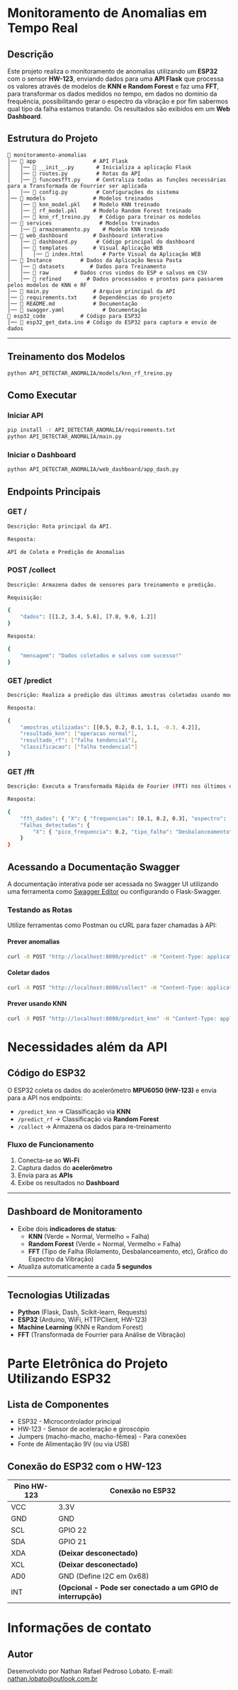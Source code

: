 # Monitoramento de Anomalias em Tempo Real

## Descrição  
Este projeto realiza o monitoramento de anomalias utilizando um **ESP32** com o sensor **HW-123**, enviando dados para uma **API Flask** que processa os valores através de modelos de **KNN e Random Forest** e faz uma **FFT**, para transformar os dados medidos no tempo, em dados no dominio da frequência, possibilitando gerar o espectro da vibração e por fim sabermos qual tipo da falha estamos tratando. Os resultados são exibidos em um **Web Dashboard**.

## Estrutura do Projeto  

```
📂 monitoramento-anomalias
│── 📂 app                  # API Flask
│   │── 📜 __init__.py       # Inicializa a aplicação Flask
│   │── 📜 routes.py         # Rotas da API
│   │── 📜 funcoesfft.py     # Centraliza todas as funções necessárias para a Transformada de Fourrier ser aplicada
│   │── 📜 config.py         # Configurações do sistema
│── 📂 models               # Modelos treinados
│   │── 📜 knn_model.pkl    # Modelo KNN treinado
│   │── 📜 rf_model.pkl     # Modelo Random Forest treinado
│   │── 📜 knn_rf_treino.py   # Código para treinar os modelos
│── 📂 services               # Modelos treinados
│   │── 📜 armazenamento.py    # Modelo KNN treinado
│── 📂 web_dashboard        # Dashboard interativo
│   │── 📜 dashboard.py      # Código principal do dashboard
│   │── 📂 templates        # Visual Aplicação WEB
│   │   │── 📜 index.html      # Parte Visual da Aplicação WEB
│── 📂 Instance         # Dados da Aplicação Nessa Pasta
│   │── 📂 datasets        # Dados para Treinamento
│   │── 📂 raw        # Dados crus vindos do ESP e salvos em CSV
│   │── 📂 refined        # Dados processados e prontos para passarem pelos modelos de KNN e RF
│── 📜 main.py              # Arquivo principal da API
│── 📜 requirements.txt     # Dependências do projeto
│── 📜 README.md            # Documentação
│── 📜 swagger.yaml            # Documentação
📂 esp32_code           # Código para ESP32
│── 📜 esp32_get_data.ino # Código do ESP32 para captura e envio de dados
```

---

## Treinamento dos Modelos  
```bash   
python API_DETECTAR_ANOMALIA/models/knn_rf_treino.py                                                                                    
```

## Como Executar 

### Iniciar API
```bash
pip install -r API_DETECTAR_ANOMALIA/requirements.txt
python API_DETECTAR_ANOMALIA/main.py
```

### Iniciar o Dashboard  
```bash
python API_DETECTAR_ANOMALIA/web_dashboard/app_dash.py
```

## Endpoints Principais  

### GET /
```bash
Descrição: Rota principal da API.

Resposta:

API de Coleta e Predição de Anomalias
```

### POST /collect
```bash
Descrição: Armazena dados de sensores para treinamento e predição.

Requisição:

{
    "dados": [[1.2, 3.4, 5.6], [7.8, 9.0, 1.2]]
}

Resposta:

{
    "mensagem": "Dados coletados e salvos com sucesso!"
}
```

### GET /predict
```bash
Descrição: Realiza a predição das últimas amostras coletadas usando modelos KNN e Random Forest.

Resposta:

{
    "amostras_utilizadas": [[0.5, 0.2, 0.1, 1.1, -0.3, 4.2]],
    "resultado_knn": ["operacao normal"],
    "resultado_rf": ["falha tendencial"],
    "classificacao": ["falha tendencial"]
}
```

### GET /fft
```bash
Descrição: Executa a Transformada Rápida de Fourier (FFT) nos últimos dados coletados e analisa possíveis falhas com base nas frequências detectadas.

Resposta:

{
    "fft_dados": { "X": { "frequencias": [0.1, 0.2, 0.3], "espectro": [1.2, 3.4, 2.1] } },
    "falhas_detectadas": {
        "X": { "pico_frequencia": 0.2, "tipo_falha": "Desbalanceamento" }
    }
}
```

## Acessando a Documentação Swagger

A documentação interativa pode ser acessada no Swagger UI utilizando uma ferramenta como [Swagger Editor](https://editor.swagger.io/) ou configurando o Flask-Swagger.

### Testando as Rotas

Utilize ferramentas como Postman ou cURL para fazer chamadas à API:

#### Prever anomalias
```sh
curl -X POST "http://localhost:8000/predict" -H "Content-Type: application/json" -d '{"dados": [[0.1, -0.2, 9.8]]}'
```

#### Coletar dados
```sh
curl -X POST "http://localhost:8000/collect" -H "Content-Type: application/json" -d '{"dados": [[0.1, -0.2, 9.8]]}'
```

#### Prever usando KNN
```sh
curl -X POST "http://localhost:8000/predict_knn" -H "Content-Type: application/json" -d '{"dados": [[0.1, -0.2, 9.8]]}'
```

# Necessidades além da API

## Código do ESP32  
O ESP32 coleta os dados do acelerômetro **MPU6050 (HW-123)** e envia para a API nos endpoints:
- `/predict_knn` → Classificação via **KNN**
- `/predict_rf` → Classificação via **Random Forest**
- `/collect` → Armazena os dados para re-treinamento

### Fluxo de Funcionamento  
1. Conecta-se ao **Wi-Fi**
2. Captura dados do **acelerômetro**
3. Envia para as **APIs**
4. Exibe os resultados no **Dashboard**

---

## Dashboard de Monitoramento  
- Exibe dois **indicadores de status**:
  - **KNN** (Verde = Normal, Vermelho = Falha)
  - **Random Forest** (Verde = Normal, Vermelho = Falha)
  - **FFT** (Tipo de Falha (Rolamento, Desbalanceamento, etc), Gráfico do Espectro da Vibração)
- Atualiza automaticamente a cada **5 segundos**

---

## Tecnologias Utilizadas  
- **Python** (Flask, Dash, Scikit-learn, Requests)
- **ESP32** (Arduino, WiFi, HTTPClient, HW-123)
- **Machine Learning** (KNN e Random Forest)
- **FFT** (Transformada de Fourrier para Análise de Vibração)

# Parte Eletrônica do Projeto Utilizando ESP32

## Lista de Componentes

- ESP32 - Microcontrolador principal
- HW-123 - Sensor de aceleração e giroscópio
- Jumpers (macho-macho, macho-fêmea) - Para conexões
- Fonte de Alimentação 9V (ou via USB)

## Conexão do ESP32 com o HW-123  

| **Pino HW-123** | **Conexão no ESP32** |
|--------------------|-------------------|
| VCC               | 3.3V               |
| GND               | GND                |
| SCL               | GPIO 22            |
| SDA               | GPIO 21            |
| XDA               | **(Deixar desconectado)** |
| XCL               | **(Deixar desconectado)** |
| AD0               | GND (Define I2C em 0x68)
| INT               | **(Opcional - Pode ser conectado a um GPIO de interrupção)** |


# Informações de contato

## Autor  
Desenvolvido por Nathan Rafael Pedroso Lobato.
E-mail: nathan.lobato@outlook.com.br